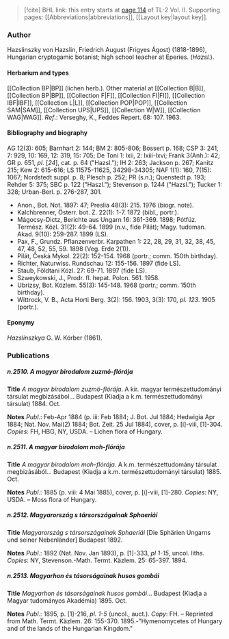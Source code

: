 > [!cite] BHL link: this entry starts at [page 114](https://www.biodiversitylibrary.org/item/103253#page/140/mode/1up) of TL-2 Vol. II.
> Supporting pages: [[Abbreviations|abbreviations]], [[Layout key|layout key]].

### Author

Hazslinszky von Hazslin, Friedrich August (Frigyes Ágost) (1818-1896), Hungarian cryptogamic botanist; high school teacher at Eperies. (*Hazsl.*).

#### Herbarium and types

[[Collection BP|BP]] (lichen herb.). Other material at [[Collection B|B]], [[Collection BP|BP]], [[Collection F|F]], [[Collection FI|FI]], [[Collection IBF|IBF]], [[Collection L|L]], [[Collection POP|POP]], [[Collection SAM|SAM]], [[Collection UPS|UPS]], [[Collection W|W]], [[Collection WAG|WAG]].
*Ref*.: Verseghy, K., Feddes Repert. 68: 107. 1963.

#### Bibliography and biography

AG 12(3): 605; Barnhart 2: 144; BM 2: 805-806; Bossert p. 168; CSP 3: 241, 7: 929, 10: 169, 12: 319, 15: 705; De Toni 1: lxii, 2: lxiii-lxvi; Frank 3(Anh.): 42; GR p. 651, *pl*. \[*24*\], cat. p. 64 ("Hazsl."); IH 2: 263; Jackson p. 267; Kanitz 215; Kew 2: 615-616; LS 11575-11625, 34298-34305; NAF 1(1): 160, 7(15): 1067; Nordstedt suppl. p. 8; Plesch p. 252; PR (s.n.); Quenstedt p. 193; Rehder 5: 375; SBC p. 122 ("Haszl."); Stevenson p. 1244 ("Hazsl."); Tucker 1: 328; Urban-Berl. p. 276-287, 301.
- Anon., Bot. Not. 1897: 47; Preslia 48(3): 215. 1976 (biogr. note).
- Kalchbrenner, Österr. bot. Z. 22(1): 1-7. 1872 (bibl., portr.).
- Mágocsy-Dictz, Berichte aus Ungarn 16: 361-369. 1898; Pótfüz. Termész. Közl. 31(2): 49-64. 1899 (n.v., fide Pilát); Magy. tudoman. Akad. 9(10): 259-287. 1899 (LS).
- Pax, F., Grundz. Pflanzenverbr. Karpathen 1: 22, 28, 29, 31, 32, 38, 45, 47, 48, 52, 55, 59. 1898 (Veg. Erde 2(1)).
- Pilát, Česká Mykol. 22(2): 152-154. 1968 (portr.; comm. 150th birthday).
- Richter, Naturwiss. Rundschau 12: 155-156. 1897 (fide LS).
- Staub, Földtani Közl. 27: 69-71. 1897 (fide LS).
- Szweykowski, J., Prodr. fl. hepat. Polon. 561. 1958.
- Ubrizsy, Bot. Közlem. 55(3): 145-148. 1968 (portr.; comm. 150th birthday).
- Wittrock, V. B., Acta Horti Berg. 3(2): 156. 1903, 3(3): 170, *pl. 123*. 1905 (portr.).

#### Eponymy

*Hazslinszkya* G. W. Körber (1861).

### Publications

##### n.2510. A magyar birodalom zuzmó-flórája

**Title**
*A magyar birodalom zuzmó-flórája*. A kir. magyar természettudományi társulat megbizásábol... Budapest (Kiadja a k.m. természettudományi társulat) 1884. Oct.

**Notes**
*Publ*.: Feb-Apr 1884 (p. iii: Feb 1884; J. Bot. Jul 1884; Hedwigia Apr 1884; Nat. Nov. Mai(2) 1884; Bot. Zeit. 25 Jul 1884), cover, p. \[i\]-viii, \[1\]-304. *Copies*: FH, HBG, NY, USDA. – Lichen flora of Hungary.

##### n.2511. A magyar birodalom moh-flórája

**Title**
*A magyar birodalom moh-flórája*. A k.m. természettudomány társulat megbizásából... Budapest (Kiadja a k.m. természettudományi társulat) 1885. Oct.

**Notes**
*Publ*.: 1885 (p. viii: 4 Mai 1885), cover, p. \[i\]-viii, \[1\]-280. *Copies*: NY, USDA. – Moss flora of Hungary.

##### n.2512. Magyarország s társországainak Sphaeriái

**Title**
*Magyarország s társországainak Sphaeriái* \[Die Sphärien Ungarns und seiner Nebenländer\] Budapest 1892.

**Notes**
*Publ*.: 1892 (Nat. Nov. Jan 1893), p. \[1\]-333, *pl 1-15*, uncol. liths. *Copies*: NY, Stevenson.-Math. Termt. Käzlem. 25: 65-397. 1894.

##### n.2513. Magyarhon és tásorságainak husos gombái

**Title**
*Magyarhon és tásorságainak husos gombái*... Budapest (Kiadja a Magyar tudományos Akadémia) 1895. Oct.

**Notes**
*Publ*.: 1895, p. \[1\]-216, *pl. 1-5* (uncol., auct.). *Copy*: FH. – Reprinted from Math. Termt. Käzlem. 26: 155-370. 1895.-"Hymenomycetes of Hungary and of the lands of the Hungarian Kingdom."

